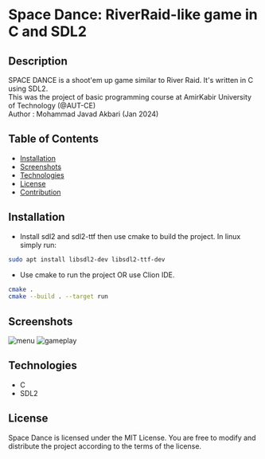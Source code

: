 # Space Dance: RiverRaid-like game in C and SDL2

## Description

SPACE DANCE is a shoot'em up game similar to River Raid. It's written in C using SDL2.
<br/>This was the project of basic programming course at AmirKabir University of Technology (@AUT-CE)
<br/> Author : Mohammad Javad Akbari (Jan 2024)

## Table of Contents

- [Installation](#installation)
- [Screenshots](#screenshots)
- [Technologies](#technologies)
- [License](#license)
- [Contribution](#contribution)

## Installation

- Install sdl2 and sdl2-ttf then use cmake to build the project.
In linux simply run:

```bash
sudo apt install libsdl2-dev libsdl2-ttf-dev
```

- Use cmake to run the project OR use Clion IDE.
```bash
cmake .
cmake --build . --target run
```

## Screenshots

![menu](https://github.com/Javad-Ak/Space-Dance/blob/main/document/screenshots/home.png "menu")
![gameplay](https://github.com/Javad-Ak/Space-Dance/blob/main/document/gif/runClip.gif "gameplay")


## Technologies

- C
- SDL2

## License

Space Dance is licensed under the MIT License. You are free to modify and distribute the project according to the terms
of the license.